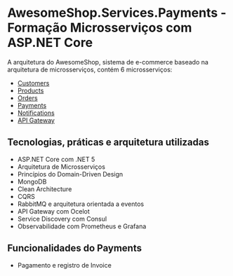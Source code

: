 # AwesomeShop.Services.Payments - Formação Microsserviços com ASP.NET Core

A arquitetura do AwesomeShop, sistema de e-commerce baseado na arquitetura de microsserviços, contém 6 microsserviços:
- [Customers](https://github.com/Gustavo-Vinicius/awesome-shop-services-customers)
- [Products](https://github.com/Gustavo-Vinicius/awesome-shop-services-products)
- [Orders](https://github.com/Gustavo-Vinicius/awesome-shop-services-orders)
- [Payments](https://github.com/Gustavo-Vinicius/awesome-shop-services-payments)
- [Notifications](https://github.com/Gustavo-Vinicius/awesome-shop-services-notifications)
- [API Gateway](https://github.com/Gustavo-Vinicius/awesome-shop-services-apigeteway)

## Tecnologias, práticas e arquitetura utilizadas
- ASP.NET Core com .NET 5
- Arquitetura de Microsserviços
- Princípios do Domain-Driven Design
- MongoDB
- Clean Architecture
- CQRS
- RabbitMQ e arquitetura orientada a eventos
- API Gateway com Ocelot 
- Service Discovery com Consul
- Observabilidade com Prometheus e Grafana

## Funcionalidades do Payments
- Pagamento e registro de Invoice
